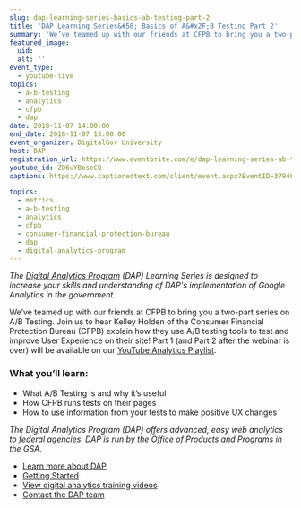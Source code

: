 ```yaml
---
slug: dap-learning-series-basics-ab-testing-part-2
title: 'DAP Learning Series&#58; Basics of A&#x2F;B Testing Part 2'
summary: 'We’ve teamed up with our friends at CFPB to bring you a two-part series on A/B Testing.'
featured_image:
  uid:
  alt: ''
event_type:
  - youtube-live
topics:
  - a-b-testing
  - analytics
  - cfpb
  - dap
date: 2018-11-07 14:00:00
end_date: 2018-11-07 15:00:00
event_organizer: DigitalGov University
host: DAP
registration_url: https://www.eventbrite.com/e/dap-learning-series-ab-testing-basics-part-2-registration-51480507584
youtube_id: ZO6uYBoseCQ
captions: https://www.captionedtext.com/client/event.aspx?EventID=3794626&CustomerID=321

topics:
  - metrics
  - a-b-testing
  - analytics
  - cfpb
  - consumer-financial-protection-bureau
  - dap
  - digital-analytics-program
---
```


_The [Digital Analytics Program](https://www.digitalgov.gov/services/dap/) (DAP) Learning Series is designed to increase your skills and understanding of DAP's implementation of Google Analytics in the government._

We’ve teamed up with our friends at CFPB to bring you a two-part series on A/B Testing. Join us to hear Kelley Holden of the Consumer Financial Protection Bureau (CFPB) explain how they use A/B testing tools to test and improve User Experience on their site! Part 1 (and Part 2 after the webinar is over) will be available on our [YouTube Analytics Playlist](https://www.youtube.com/playlist?list=PLd9b-GuOJ3nFwlyvLFUtmDpYFKezhot8P).

### What you’ll learn:

- What A/B Testing is and why it’s useful
- How CFPB runs tests on their pages
- How to use information from your tests to make positive UX changes

_The Digital Analytics Program (DAP) offers advanced, easy web analytics to federal agencies. DAP is run by the Office of Products and Programs in the GSA._

- [Learn more about DAP](https://www.digitalgov.gov/services/dap/)
- [Getting Started](https://github.com/digital-analytics-program/gov-wide-code)
- [View digital analytics training videos](https://www.youtube.com/playlist?list=PLd9b-GuOJ3nFwlyvLFUtmDpYFKezhot8P)
- [Contact the DAP team](mailto:dap@support.digitalgov.gov)

